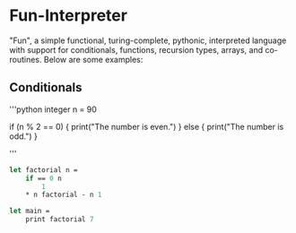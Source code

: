 # Fun-Interpreter

"Fun", a simple functional, turing-complete, pythonic, interpreted language with support for conditionals, functions, recursion types, arrays, and co-routines. Below are some examples:

## Conditionals
'''python
integer n = 90

if (n % 2 == 0) {
    print("The number is even.")
} else {
    print("The number is odd.")
}

'''

```ocaml
let factorial n =
	if == 0 n
		1
	* n factorial - n 1

let main =
    print factorial 7
```
